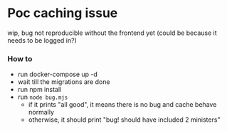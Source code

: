 # Poc caching issue

wip, bug not reproducible without the frontend yet (could be because it needs to be logged in?)

### How to 

- run docker-compose up -d
- wait till the migrations are done
- run npm install
- run `node bug.mjs`
    - if it prints "all good", it means there is no bug and cache behave normally
    - otherwise, it should print "bug! should have included 2 ministers"

